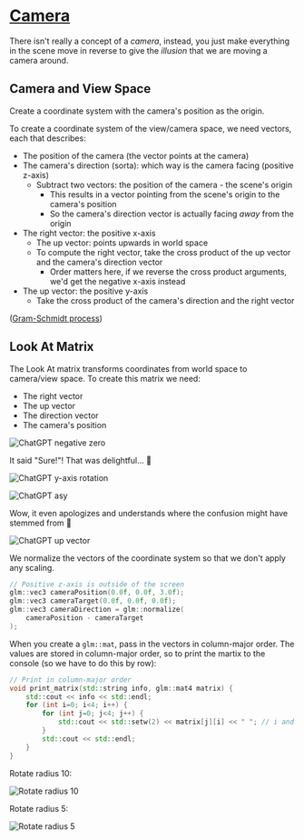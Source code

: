 # [Camera](https://learnopengl.com/Getting-started/Camera)

There isn't really a concept of a *camera*, instead, you just make everything in the scene move in reverse to give the *illusion* that we are moving a camera around.

## Camera and View Space

Create a coordinate system with the camera's position as the origin.

To create a coordinate system of the view/camera space, we need vectors, each that describes:
* The position of the camera (the vector points at the camera)
* The camera's direction (sorta): which way is the camera facing (positive z-axis)
  * Subtract two vectors: the position of the camera - the scene's origin
    * This results in a vector pointing from the scene's origin to the camera's position
    * So the camera's direction vector is actually facing *away* from the origin
* The right vector: the positive x-axis
  * The up vector: points upwards in world space
  * To compute the right vector, take the cross product of the up vector and the camera's direction vector
    * Order matters here, if we reverse the cross product arguments, we'd get the negative x-axis instead
* The up vector: the positive y-axis
  * Take the cross product of the camera's direction and the right vector

([Gram-Schmidt process](https://en.wikipedia.org/wiki/Gram%E2%80%93Schmidt_process))

## Look At Matrix

The Look At matrix transforms coordinates from world space to camera/view space. To create this matrix we need:
* The right vector
* The up vector
* The direction vector
* The camera's position

![ChatGPT negative zero](images/chatgpt-negative-zero.png)

It said "Sure!"! That was delightful... 🥲

![ChatGPT y-axis rotation](images/chatgpt-matrix-y-axis.png)

![ChatGPT asy](images/chatgpt-asy.png)

Wow, it even apologizes and understands where the confusion might have stemmed from 🤯

![ChatGPT up vector](images/chatgpt-up-vector-clarification.png)

We normalize the vectors of the coordinate system so that we don't apply any scaling.
```cpp
// Positive z-axis is outside of the screen
glm::vec3 cameraPosition(0.0f, 0.0f, 3.0f);
glm::vec3 cameraTarget(0.0f, 0.0f, 0.0f);
glm::vec3 cameraDirection = glm::normalize(
    cameraPosition - cameraTarget
);
```

When you create a `glm::mat`, pass in the vectors in column-major order. The values are stored in column-major order, so to print the martix to the console (so we have to do this by row):
```cpp
// Print in column-major order
void print_matrix(std::string info, glm::mat4 matrix) {
    std::cout << info << std::endl;
    for (int i=0; i<4; i++) {
        for (int j=0; j<4; j++) {
            std::cout << std::setw(2) << matrix[j][i] << " "; // i and j are swapped
        }
        std::cout << std::endl;
    }   
}

```

Rotate radius 10:

![Rotate radius 10](images/rotate-radius-10.png)

Rotate radius 5:

![Rotate radius 5](images/rotate-radius-5.png)

